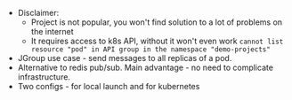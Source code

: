 * Disclaimer:
    * Project is not popular, you won't find solution to a lot of problems on the internet
    * It requires access to k8s API, without it won't even work `cannot list resource "pod" in API group in the namespace "demo-projects"`
* JGroup use case - send messages to all replicas of a pod.
* Alternative to redis pub/sub. Main advantage - no need to complicate infrastructure.
* Two configs - for local launch and for kubernetes
